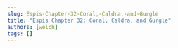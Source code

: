 ```yaml
---
slug: Espis-Chapter-32-Coral,-Caldra,-and-Gurgle
title: "Espis Chapter 32: Coral, Caldra, and Gurgle"
authors: [welch]
tags: []
---
```


